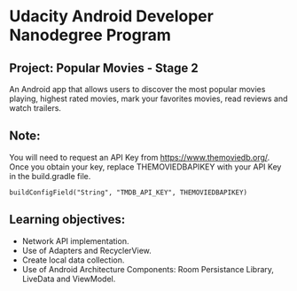 # Udacity Android Developer Nanodegree Program

## Project: Popular Movies - Stage 2
An Android app that allows users to discover the most popular movies playing, highest rated movies, mark your favorites movies, read reviews and watch trailers.

## Note:
You will need to request an API Key from https://www.themoviedb.org/.
Once you obtain your key, replace THEMOVIEDBAPIKEY with your API Key in the build.gradle file.

	
	buildConfigField("String", "TMDB_API_KEY", THEMOVIEDBAPIKEY)
	

## Learning objectives:
- Network API implementation.
- Use of Adapters and RecyclerView.
- Create local data collection.
- Use of Android Architecture Components: Room Persistance Library, LiveData and ViewModel.